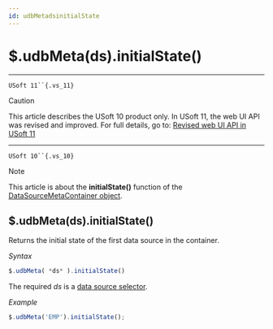 ```yaml
---
id: udbMetadsinitialState
---
```


# $.udbMeta(ds).initialState()



----

`USoft 11``{.vs_11}`

> [!CAUTION]
> This article describes the USoft 10 product only.
> In USoft 11, the web UI API was revised and improved. For full details, go to:
> [Revised web UI API in USoft 11](/docs/Web%20and%20app%20UIs/UDB%20udb/Revised%20web%20UI%20API%20in%20USoft%2011.md)

----

`USoft 10``{.vs_10}`

> [!NOTE]
> This article is about the **initialState()** function of the [DataSourceMetaContainer object](/docs/Web%20and%20app%20UIs/UDB%20DataSourceMetaContainer).

## **$.udbMeta(ds).initialState()**

Returns the initial state of the first data source in the container.

*Syntax*

```js
$.udbMeta( *ds* ).initialState()
```

The required *ds* is a [data source selector](/docs/Web%20and%20app%20UIs/UDB%20DataSourceMetaContainer/UDB%20DataSourceMetaContainer%20object.md).

*Example*

```js
$.udbMeta('EMP').initialState();
```

 